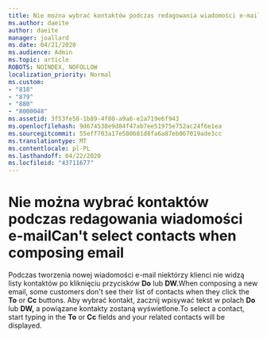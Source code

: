 ```yaml
---
title: Nie można wybrać kontaktów podczas redagowania wiadomości e-mail w Outlook.com
ms.author: daeite
author: daeite
manager: joallard
ms.date: 04/21/2020
ms.audience: Admin
ms.topic: article
ROBOTS: NOINDEX, NOFOLLOW
localization_priority: Normal
ms.custom:
- "818"
- "879"
- "880"
- "8000048"
ms.assetid: 3f53fe58-1b89-4f80-a9a6-e2a719e6f943
ms.openlocfilehash: 9d674538e9d84f47ab7ee51975e752ac24f6e1ea
ms.sourcegitcommit: 55eff703a17e500681d8fa6a87eb067019ade3cc
ms.translationtype: MT
ms.contentlocale: pl-PL
ms.lasthandoff: 04/22/2020
ms.locfileid: "43711677"
---
```

# <a name="cant-select-contacts-when-composing-email"></a><span data-ttu-id="ddcf7-102">Nie można wybrać kontaktów podczas redagowania wiadomości e-mail</span><span class="sxs-lookup"><span data-stu-id="ddcf7-102">Can't select contacts when composing email</span></span>

<span data-ttu-id="ddcf7-103">Podczas tworzenia nowej wiadomości e-mail niektórzy klienci nie widzą listy kontaktów po kliknięciu przycisków **Do** lub **DW.**</span><span class="sxs-lookup"><span data-stu-id="ddcf7-103">When composing a new email, some customers don't see their list of contacts when they click the **To** or **Cc** buttons.</span></span> <span data-ttu-id="ddcf7-104">Aby wybrać kontakt, zacznij wpisywać tekst w polach **Do** lub **DW,** a powiązane kontakty zostaną wyświetlone.</span><span class="sxs-lookup"><span data-stu-id="ddcf7-104">To select a contact, start typing in the **To** or **Cc** fields and your related contacts will be displayed.</span></span>
